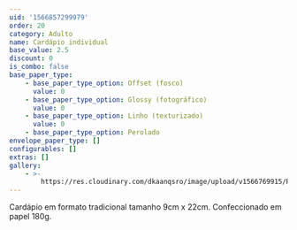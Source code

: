 ```yaml
---
uid: '1566857299979'
order: 20
category: Adulto
name: Cardápio individual
base_value: 2.5
discount: 0
is_combo: false
base_paper_type:
    - base_paper_type_option: Offset (fosco)
      value: 0
    - base_paper_type_option: Glossy (fotográfico)
      value: 0
    - base_paper_type_option: Linho (texturizado)
      value: 0
    - base_paper_type_option: Perolado
envelope_paper_type: []
configurables: []
extras: []
gallery:
    - >-
        https://res.cloudinary.com/dkaanqsro/image/upload/v1566769915/Papelaria%20adulto/Menu_individual_1_z9smqg.jpg
---
```


Cardápio em formato tradicional tamanho 9cm x 22cm. Confeccionado em papel
180g.
